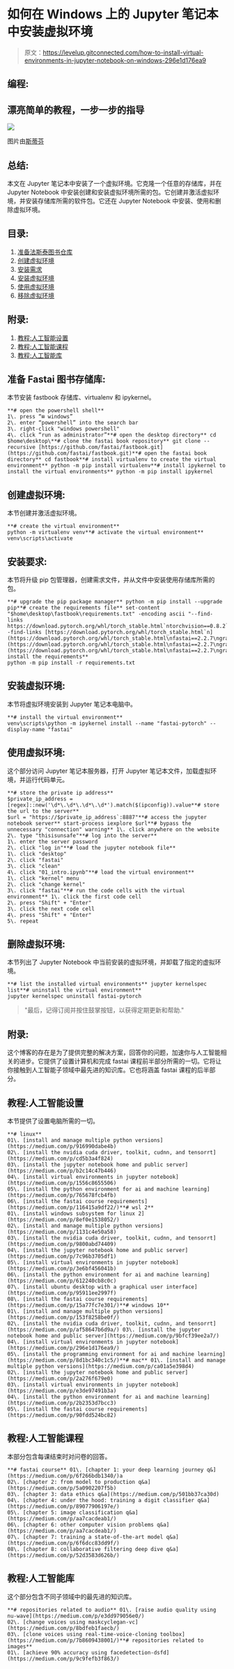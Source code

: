 # 如何在 Windows 上的 Jupyter 笔记本中安装虚拟环境

> 原文：<https://levelup.gitconnected.com/how-to-install-virtual-environments-in-jupyter-notebook-on-windows-296e1d176ea9>

## 编程:

## 漂亮简单的教程，一步一步的指导

![](img/81a045d621e0a955244b62e42425fc31.png)

图片由[斯蒂芬](https://unsplash.com/@wanderingstef)

## 总结:

本文在 Jupyter 笔记本中安装了一个虚拟环境。它克隆一个任意的存储库，并在 Jupyter Notebook 中安装创建和安装虚拟环境所需的包。它创建并激活虚拟环境，并安装存储库所需的软件包。它还在 Jupyter Notebook 中安装、使用和删除虚拟环境。

## 目录:

1.  [准备法斯泰图书仓库](#b5ef)
2.  [创建虚拟环境](#9c01)
3.  [安装需求](#7e89)
4.  [安装虚拟环境](#50a8)
5.  [使用虚拟环境](#4b9e)
6.  [移除虚拟环境](#66b4)

## 附录:

1.  [教程:人工智能设置](#50ec)
2.  [教程:人工智能课程](#c3c2)
3.  [教程:人工智能库](#e533)

## 准备 Fastai 图书存储库:

本节安装 fastbook 存储库、virtualenv 和 ipykernel。

```
**# open the powershell shell**
1\. press “⊞ windows”
2\. enter “powershell” into the search bar
3\. right-click "windows powershell"
4\. click “run as administrator”**# open the desktop directory** cd $home\desktop\**# clone the fastai book repository** git clone --recursive [https://github.com/fastai/fastbook.git](https://github.com/fastai/fastbook.git)**# open the fastai book directory** cd fastbook**# install virtualenv to create the virtual environment** python -m pip install virtualenv**# install ipykernel to install the virtual environments** python -m pip install ipykernel
```

## 创建虚拟环境:

本节创建并激活虚拟环境。

```
**# create the virtual environment**
python -m virtualenv venv**# activate the virtual environment** venv\scripts\activate
```

## 安装要求:

本节将升级 pip 包管理器，创建需求文件，并从文件中安装使用存储库所需的包。

```
**# upgrade the pip package manager** python -m pip install --upgrade pip**# create the requirements file** set-content "$home\desktop\fastbook\requirements.txt" -encoding ascii "--find-links https://download.pytorch.org/whl/torch_stable.html`ntorchvision==0.8.2`n--find-links [https://download.pytorch.org/whl/torch_stable.html`n](https://download.pytorch.org/whl/torch_stable.html\nfastai==2.2.7\ngraphviz)torch==1.7.1`[nfastai==2.2.7](https://download.pytorch.org/whl/torch_stable.html\nfastai==2.2.7\ngraphviz)`nfastbook`n[graphviz](https://download.pytorch.org/whl/torch_stable.html\nfastai==2.2.7\ngraphviz)`nkaggle`nwaterfallcharts`ntreeinterpreter`ndtreeviz`n"**# install the requirements** 
python -m pip install -r requirements.txt
```

## 安装虚拟环境:

本节将虚拟环境安装到 Jupyter 笔记本电脑中。

```
**# install the virtual environment**
venv\scripts\python -m ipykernel install --name "fastai-pytorch" --display-name "fastai"
```

## 使用虚拟环境:

这个部分访问 Jupyter 笔记本服务器，打开 Jupyter 笔记本文件，加载虚拟环境，并运行代码单元。

```
**# store the private ip address**
$private_ip_address = [regex]::new('\d*\.\d*\.\d*\.\d*').match($(ipconfig)).value**# store the url to the server**
$url = "https://$private_ip_address`:8887"**# access the jupyter notebook server** start-process iexplore $url**# bypass the unnecessary "connection" warning** 1\. click anywhere on the website
2\. type "thisisunsafe"**# log into the server**
1\. enter the server password
2\. click "log in"**# load the jupyter notebook file**
1\. click "desktop"
2\. click "fastai"
3\. click "clean"
4\. click "01_intro.ipynb"**# load the virtual environment**
1\. click "kernel" menu
2\. click "change kernel"
3\. click "fastai"**# run the code cells with the virtual environment** 1\. click the first code cell
2\. press "Shift" + "Enter"
3\. click the next code cell
4\. press "Shift" + "Enter"
5\. repeat
```

## 删除虚拟环境:

本节列出了 Jupyter Notebook 中当前安装的虚拟环境，并卸载了指定的虚拟环境。

```
**# list the installed virtual environments** jupyter kernelspec list**# uninstall the virtual environment**
jupyter kernelspec uninstall fastai-pytorch
```

> "最后，记得订阅并按住鼓掌按钮，以获得定期更新和帮助."

## 附录:

这个博客的存在是为了提供完整的解决方案，回答你的问题，加速你与人工智能相关的进步。它提供了设置计算机和完成 fastai 课程前半部分所需的一切。它将让你接触到人工智能子领域中最先进的知识库。它也将涵盖 fastai 课程的后半部分。

## 教程:人工智能设置

本节提供了设置电脑所需的一切。

```
**# linux**
01\. [install and manage multiple python versions](https://medium.com/p/916990dabe4b)
02\. [install the nvidia cuda driver, toolkit, cudnn, and tensorrt](https://medium.com/p/cd5b3a4f824)
03\. [install the jupyter notebook home and public server](https://medium.com/p/b2c14c47b446)
04\. [install virtual environments in jupyter notebook](https://medium.com/p/1556c8655506)
05\. [install the python environment for ai and machine learning](https://medium.com/p/765678fcb4fb)
06\. [install the fastai course requirements](https://medium.com/p/116415a9df22/)**# wsl 2**
01\. [install windows subsystem for linux 2](https://medium.com/p/8ef0e1538052/)
02\. [install and manage multiple python versions](https://medium.com/p/1131c4e50a58)
03\. [install the nvidia cuda driver, toolkit, cudnn, and tensorrt](https://medium.com/p/9800abd74409) 
04\. [install the jupyter notebook home and public server](https://medium.com/p/7c96b3705df1)
05\. [install virtual environments in jupyter notebook](https://medium.com/p/3e6bf456041b)
06\. [install the python environment for ai and machine learning](https://medium.com/p/612240cb8c0c)
07\. [install ubuntu desktop with a graphical user interface](https://medium.com/p/95911ee2997f)
08\. [install the fastai course requirements](https://medium.com/p/15a77fc7e301/)**# windows 10**
01\. [install and manage multiple python versions](https://medium.com/p/153f8258be0f/)
02\. [install the nvidia cuda driver, toolkit, cudnn, and tensorrt](https://medium.com/p/af58647b6d9a/) 03\. [install the jupyter notebook home and public server](https://medium.com/p/9bfcf39ee2a7/)
04\. [install virtual environments in jupyter notebook](https://medium.com/p/296e1d176ea9/)
05\. [install the programming environment for ai and machine learning](https://medium.com/p/8d1bc340c1c5/)**# mac** 01\. [install and manage multiple python versions](https://medium.com/p/ca01a5e398d4)
02\. [install the jupyter notebook home and public server](https://medium.com/p/2a276f679e0)
03\. [install virtual environments in jupyter notebook](https://medium.com/p/e3de97491b3a)
04\. [install the python environment for ai and machine learning](https://medium.com/p/2b2353d7bcc3)
05\. [install the fastai course requirements](https://medium.com/p/90fdd524bc82)
```

## 教程:人工智能课程

本部分包含每课结束时对问卷的回答。

```
**# fastai course** 01\. [chapter 1: your deep learning journey q&](https://medium.com/p/6f266bdb1340/)a
02\. [chapter 2: from model to production q&a](https://medium.com/p/5a0902207f5b)
03\. [chapter 3: data ethics q&a](https://medium.com/p/501bb37ca30d)
04\. [chapter 4: under the hood: training a digit classifier q&a](https://medium.com/p/89077906197e/)
05\. [chapter 5: image classification q&a](https://medium.com/p/aa7cacdeab1/)
06\. [chapter 6: other computer vision problems q&a](https://medium.com/p/aa7cacdeab1/)
07\. [chapter 7: training a state-of-the-art model q&a](https://medium.com/p/6f6dcc83dd9f/)
08\. [chapter 8: collaborative filtering deep dive q&a](https://medium.com/p/52d3583d626b/)
```

## 教程:人工智能库

这个部分包含不同子领域中的最先进的知识库。

```
**# repositories related to audio** 01\. [raise audio quality using nu-wave](https://medium.com/p/e3dd979056e0/)
02\. [change voices using maskcyclegan-vc](https://medium.com/p/8bdfeb1faecb/)
03\. [clone voices using real-time-voice-cloning toolbox](https://medium.com/p/7b8609438001/)**# repositories related to images**
01\. [achieve 90% accuracy using facedetection-dsfd](https://medium.com/p/9c9fefb3f863/)
```